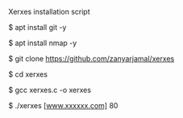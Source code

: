 Xerxes installation script

$  apt install git -y

$  apt install nmap -y

$  git clone https://github.com/zanyarjamal/xerxes

$  cd xerxes

$  gcc xerxes.c -o xerxes

$  ./xerxes [www.xxxxxx.com] 80
